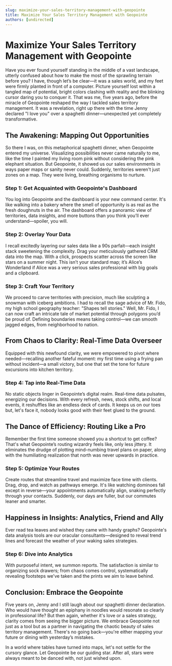 ```yaml
---
slug: maximize-your-sales-territory-management-with-geopointe
title: Maximize Your Sales Territory Management with Geopointe
authors: [undirected]
---
```



# Maximize Your Sales Territory Management with Geopointe

Have you ever found yourself standing in the middle of a vast landscape, utterly confused about how to make the most of the sprawling terrain before you? I have, though let’s be clear—it was a sales world, and my feet were firmly planted in front of a computer. Picture yourself lost within a tangled map of potential, bright colors clashing with reality and the blinking cursor daring you to conquer it. That was me, five years ago, before the miracle of Geopointe reshaped the way I tackled sales territory management. It was a revelation, right up there with the time Jenny declared "I love you" over a spaghetti dinner—unexpected yet completely transformative.

## The Awakening: Mapping Out Opportunities

So there I was, on this metaphorical spaghetti dinner, when Geopointe entered my universe. Visualizing possibilities never came naturally to me, like the time I painted my living room pink without considering the pink elephant situation. But Geopointe, it showed us our sales environments in ways paper maps or sanity never could. Suddenly, territories weren't just zones on a map. They were living, breathing organisms to nurture.

### Step 1: Get Acquainted with Geopointe's Dashboard

You log into Geopointe and the dashboard is your new command center. It's like walking into a bakery where the smell of opportunity is as real as the fresh doughnuts in the air. The dashboard offers a panoramic view of territories, data insights, and more buttons than you think you’ll ever understand—spoiler, you will.

### Step 2: Overlay Your Data

I recall excitedly layering our sales data like a 90s parfait—each insight stack sweetening the complexity. Drag your meticulously gathered CRM data into the map. With a click, prospects scatter across the screen like stars on a summer night. This isn’t your standard map; it’s Alice’s Wonderland if Alice was a very serious sales professional with big goals and a clipboard.

### Step 3: Craft Your Territory

We proceed to carve territories with precision, much like sculpting a snowman with iceberg ambitions. I had to recall the sage advice of Mr. Fido, my high school geography teacher: "Shapes tell stories." Well, Mr. Fido, I can now craft an intricate tale of market potential through polygons you’d be proud of. Defining boundaries means taking control—we can smooth jagged edges, from neighborhood to nation.

## From Chaos to Clarity: Real-Time Data Overseer

Equipped with this newfound clarity, we were empowered to pivot where needed—recalling another fateful moment: my first time using a frying pan without incident—a small victory, but one that set the tone for future excursions into kitchen territory.

### Step 4: Tap into Real-Time Data

No static objects linger in Geopointe’s digital realm. Real-time data pulsates, energizing our decisions. With every refresh, news, stock shifts, and local events, it reshuffles like an endless deck of cards. It keeps us on our toes but, let's face it, nobody looks good with their feet glued to the ground.

## The Dance of Efficiency: Routing Like a Pro

Remember the first time someone showed you a shortcut to get coffee? That's what Geopointe’s routing wizardry feels like, only less jittery. It eliminates the drudge of plotting mind-numbing travel plans on paper, along with the humiliating realization that north was never upwards in practice.

### Step 5: Optimize Your Routes

Create routes that streamline travel and maximize face time with clients. Drag, drop, and watch as pathways emerge. It's like watching dominoes fall except in reverse—your appointments automatically align, snaking perfectly through your contacts. Suddenly, our days are fuller, but our commutes leaner and smarter.

## Happiness in Insights: Analytics, Friend and Ally

Ever read tea leaves and wished they came with handy graphs? Geopointe's data analysis tools are our oracular consultants—designed to reveal trend lines and forecast the weather of your waking sales strategies.

### Step 6: Dive into Analytics

With purposeful intent, we summon reports. The satisfaction is similar to organizing sock drawers; from chaos comes control, systematically revealing footsteps we've taken and the prints we aim to leave behind.

## Conclusion: Embrace the Geopointe

Five years on, Jenny and I still laugh about our spaghetti dinner declaration. Who would have thought an epiphany in noodles would resonate so clearly in professional life? But then again, whether it's love or a sales strategy, clarity comes from seeing the bigger picture. We embrace Geopointe not just as a tool but as a partner in navigating the chaotic beauty of sales territory management. There's no going back—you're either mapping your future or dining with yesterday’s mistakes.

In a world where tables have turned into maps, let's not settle for the cursory glance. Let Geopointe be our guiding star. After all, stars were always meant to be danced with, not just wished upon.
